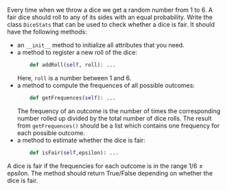 Every time when we throw a dice we get a random number from 1 to 6. A fair dice should roll to any of its sides with an equal probability. Write the class `DiceStats` that can be used to check whether a dice is fair. It should have the following methods:

* an `__init__` method to initialize all attributes that you need.
* a method to register a new roll of the dice:
  ```python
      def addRoll(self, roll): ...
  ```
  Here, `roll` is a number between 1 and 6.
* a method to compute the frequences of all possible outcomes:
  ```python
      def getFrequences(self): ...
  ```
  The frequency of an outcome is the number of times the corresponding number rolled up divided by the total number of dice rolls. The result from `getFrequences()` should be a list which contains one frequency for each possible outcome.
* a method to estimate whether the dice is fair:
  ```python
      def isFair(self,epsilon): ...
  ```

A dice is fair if the frequencies for each outcome is in the range 1/6 ± epsilon. The method should return True/False depending on whether the dice is fair.
